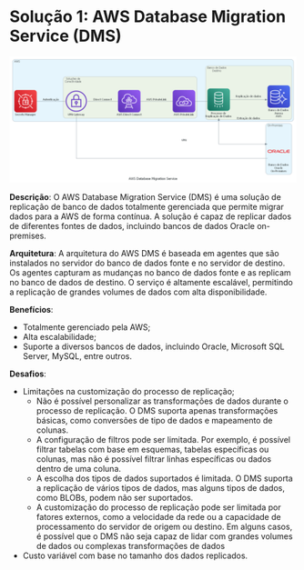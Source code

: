 # Solução 1: AWS Database Migration Service (DMS)

![Arquitetura sugerida](../diagrams/aws_database_migration_service.png)

**Descrição**:
O AWS Database Migration Service (DMS) é uma solução de replicação de banco de dados totalmente gerenciada que permite migrar dados para a AWS de forma contínua. A solução é capaz de replicar dados de diferentes fontes de dados, incluindo bancos de dados Oracle on-premises.

**Arquitetura**:
A arquitetura do AWS DMS é baseada em agentes que são instalados no servidor do banco de dados fonte e no servidor de destino. Os agentes capturam as mudanças no banco de dados fonte e as replicam no banco de dados de destino. O serviço é altamente escalável, permitindo a replicação de grandes volumes de dados com alta disponibilidade.

**Benefícios**:
- Totalmente gerenciado pela AWS;
- Alta escalabilidade;
- Suporte a diversos bancos de dados, incluindo Oracle, Microsoft SQL Server, MySQL, entre outros.

**Desafios**:
- Limitações na customização do processo de replicação;
  - Não é possível personalizar as transformações de dados durante o processo de replicação. O DMS suporta apenas transformações básicas, como conversões de tipo de dados e mapeamento de colunas.
  - A configuração de filtros pode ser limitada. Por exemplo, é possível filtrar tabelas com base em esquemas, tabelas específicas ou colunas, mas não é possível filtrar linhas específicas ou dados dentro de uma coluna.
  - A escolha dos tipos de dados suportados é limitada. O DMS suporta a replicação de vários tipos de dados, mas alguns tipos de dados, como BLOBs, podem não ser suportados.
  - A customização do processo de replicação pode ser limitada por fatores externos, como a velocidade da rede ou a capacidade de processamento do servidor de origem ou destino. Em alguns casos, é possível que o DMS não seja capaz de lidar com grandes volumes de dados ou complexas transformações de dados
- Custo variável com base no tamanho dos dados replicados.
